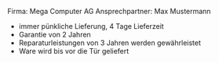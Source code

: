 Firma: Mega Computer AG
Ansprechpartner: Max Mustermann
- immer pünkliche Lieferung, 4 Tage Lieferzeit
- Garantie von 2 Jahren
- Reparaturleistungen von 3 Jahren werden gewährleistet
- Ware wird bis vor die Tür geliefert
